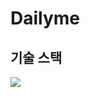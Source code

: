 # Dailyme

## 기술 스택
<img src="https://img.shields.io/badge/Sping%20Boot-6DB33F?style=flat&logo=Spring%20Boot&logoColor=555"/>
